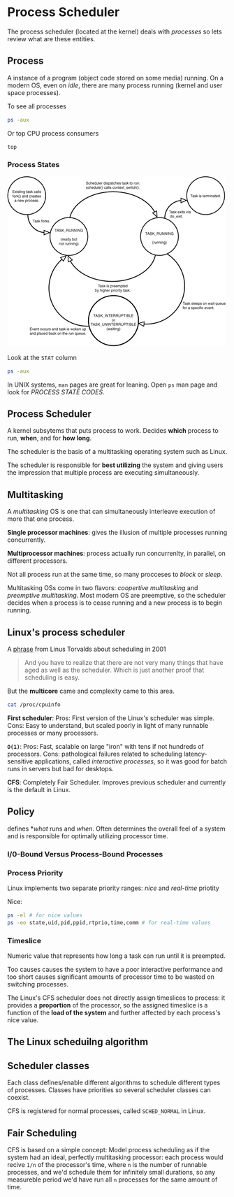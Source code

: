 # Process Scheduler

The process scheduler (located at the kernel) deals with *processes* so lets
review what are these entities.

## Process

A instance of a program (object code stored on some media) running. On a
modern OS, even on *idle*, there are many process running (kernel and user
space processes).

To see all processes

```bash
ps -aux
```

Or top CPU process consumers

```bash
top
```
### Process States

![alt text][ps]

Look at the `STAT` column

```bash
ps -aux
```

In UNIX systems, `man` pages are great for leaning. Open `ps` man page and
look for *PROCESS STATE CODES*.

## Process Scheduler

A kernel subsytems that puts process to work. Decides **which** process to run,
**when**, and for **how long**.

The scheduler is the basis of a multitasking operating system such as Linux.

The scheduler is responsible for **best utilizing** the system and giving
users the impression that multiple process are executing simultaneously.


## Multitasking

A *multitasking* OS is one that can simultaneously interleave execution of
more that one process.

**Single processor machines**: gives the illusion of multiple processes running
concurrently.

**Multiprocessor machines**: process actually run concurrenlty, in parallel,
on different processors.

Not all process run at the same time, so many procceses to *block* or *sleep*.

Multitasking OSs come in two flavors: *coopertive multitasking* and
*preemptive multitasking*. Most modern OS are preemptive, so the scheduler
decides when a process is to cease running and a new process is to begin
running.

## Linux's process scheduler

A [phrase][linus-easy-scheduler-2001] from Linus Torvalds about scheduling in 2001

> And you have to realize that there are not very many things that have
> aged as well as the scheduler. Which is just another proof that scheduling
> is easy.

But the **multicore** came and complexity came to this area.


```bash
cat /proc/cpuinfo
```

**First scheduler**: Pros: First version of the Linux's scheduler was simple. Cons: Easy to understand, but
scaled poorly in light of many runnable processes or many processors.

**`O(1)`**: Pros: Fast, scalable on large "iron" with tens if not hundreds of
processors. Cons: pathological failures related to scheduling
latency-sensitive applications, called *interactive processes*, so it was good
for batch runs in servers but bad for desktops.

**CFS**: Completely Fair Scheduler. Improves previous scheduler and currently
is the default in Linux.


## Policy

defines **what* runs and *when*. Often determines the overall feel of a system
and is responsible for optimally utilizing processor time.

### I/0-Bound Versus Process-Bound Processes

### Process Priority

Linux implements two separate priority ranges: *nice* and *real-time* priotity

Nice:

```bash
ps -el # for nice values
ps -eo state,uid,pid,ppid,rtprio,time,comm # for real-time values
```


### Timeslice

Numeric value that represents how long a task can run until it is preempted.

Too causes causes the system to have a poor interactive performance and too
short causes significant amounts of processor time to be wasted on switching processes.

The Linux's CFS scheduler does not directly assign timeslices to process: it
provides a **proportion** of the processor, so the assigned timeslice is a
function of the **load of the system** and further affected by each process's
nice value.

## The Linux scheduilng algorithm

## Scheduler classes

Each class defines/enable different algorithms to schedule different types of
processes. Classes have priorities so several scheduler classes can coexist.

CFS is registered for normal processes, called `SCHED_NORMAL` in Linux.

## Fair Scheduling

CFS is based on a simple concept: Model process scheduling as if the system
had an ideal, perfectly multitasking processor: each process would recive
`1/n` of the processor's time, where `n` is the number of runnable processes,
and we'd schedule them for infinitely small durations, so any measureble
period we'd have run all `n` processes for the same amount of time.

[ps]:  images/process-states.jpg

[linus-easy-scheduler-2001]: http://tech-insider.org/linux/research/2001/1215.html
